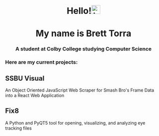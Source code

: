 <h1 align="center">Hello!<img src="https://user-images.githubusercontent.com/1303154/88677602-1635ba80-d120-11ea-84d8-d263ba5fc3c0.gif" width="28px" height="28px" alt="hi"></h1>
<h1 align="center">My name is Brett Torra</h1>
<h3 align="center">A student at Colby College studying Computer Science</h3>



### Here are my current projects:

## SSBU Visual
An Object Oriented JavaScript Web Scraper for Smash Bro's Frame Data into a React Web Application

## Fix8
A Python and PyQT5 tool for opening, visualizing, and analyzing eye tracking files
